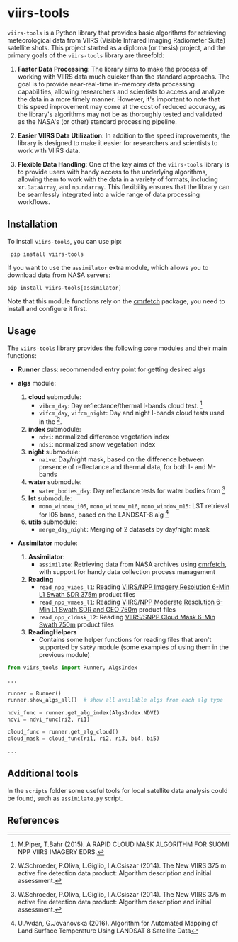 # viirs-tools

`viirs-tools` is a Python library that provides basic algorithms for retrieving meteorological data from VIIRS (Visible Infrared Imaging Radiometer Suite) satellite shots. This project started as a diploma (or thesis) project, and the primary goals of the `viirs-tools` library are threefold:

1. **Faster Data Processing**: The library aims to make the process of working with VIIRS data much quicker than the standard approachs. The goal is to provide near-real-time in-memory data processing capabilities, allowing researchers and scientists to access and analyze the data in a more timely manner. However, it's important to note that this speed improvement may come at the cost of reduced accuracy, as the library's algorithms may not be as thoroughly tested and validated as the NASA's (or other) standard processing pipeline.

2. **Easier VIIRS Data Utilization**: In addition to the speed improvements, the library is designed to make it easier for researchers and scientists to work with VIIRS data.

3. **Flexible Data Handling**: One of the key aims of the `viirs-tools` library is to provide users with handy access to the underlying algorithms, allowing them to work with the data in a variety of formats, including `xr.DataArray`, and `np.ndarray`. This flexibility ensures that the library can be seamlessly integrated into a wide range of data processing workflows.


## Installation

To install `viirs-tools`, you can use pip:
```
 pip install viirs-tools 
```

If you want to use the `assimilator` extra module, which allows you to download data from NASA servers:
``` 
pip install viirs-tools[assimilator]
 ```
Note that this module functions rely on the [cmrfetch](https://github.com/bmflynn/cmrfetch) package, you need to install and configure it first.


## Usage

The `viirs-tools` library provides the following core modules and their main functions:

- **Runner** class: recommended entry point for getting desired algs

- **algs** module:
	1. **cloud** submodule:
		+ `vibcm_day`: Day reflectance/thermal I-bands cloud test. [^1]
		+ `vifcm_day`, `vifcm_night`: Day and night I-bands cloud tests used in the [^2].
	2. **index** submodule:
		+ `ndvi`: normalized difference vegetation index
		+ `ndsi`: normalized snow vegetation index
	3. **night** submodule:
		+ `naive`: Day/night mask, based on the difference between presence of reflectance and thermal data, for both I- and M-bands
	4. **water** submodule:
		+ `water_bodies_day`: Day reflectance tests for water bodies from [^2]
	5. **lst** submodule:
		+ `mono_window_i05`, `mono_window_m16`, `mono_window_m15`: LST retrieval for I05 band, based on the LANDSAT-8 alg [^3]
	6. **utils** submodule:
		- `merge_day_night`: Merging of 2 datasets by day/night mask

- **Assimilator** module:
	1. **Assimilator**:
		- `assimilate`: Retrieving data from NASA archives using [cmrfetch](https://github.com/bmflynn/cmrfetch), with support for handy data collection process management
	2. **Reading**
		- `read_npp_viaes_l1`: Reading [VIIRS/NPP Imagery Resolution 6-Min L1 Swath SDR 375m](https://ladsweb.modaps.eosdis.nasa.gov/missions-and-measurements/products/NPP_VIAES_L1#product-information) product files
		- `read_npp_vmaes_l1`: Reading [VIIRS/NPP Moderate Resolution 6-Min L1 Swath SDR and GEO 750m](https://ladsweb.modaps.eosdis.nasa.gov/missions-and-measurements/products/NPP_VMAES_L1) product files
		- `read_npp_cldmsk_l2`: Reading [VIIRS/SNPP Cloud Mask 6-Min Swath 750m](https://ladsweb.modaps.eosdis.nasa.gov/missions-and-measurements/products/CLDMSK_L2_VIIRS_SNPP#product-information) product files
	3. **ReadingHelpers**
		- Contains some helper functions for reading files that aren't supported by `SatPy` module (some examples of using them in the previous module)
		
		
```python
from viirs_tools import Runner, AlgsIndex

...

runner = Runner()
runner.show_algs_all()  # show all available algs from each alg type

ndvi_func = runner.get_alg_index(AlgsIndex.NDVI)
ndvi = ndvi_func(ri2, ri1)

cloud_func = runner.get_alg_cloud()
cloud_mask = cloud_func(ri1, ri2, ri3, bi4, bi5)

...
```

## Additional tools
In the `scripts` folder some useful tools for local satellite data analysis could be found, such as `assimilate.py` script.


## References
[^1]: M.Piper, T.Bahr (2015). A RAPID CLOUD MASK ALGORITHM FOR SUOMI NPP VIIRS IMAGERY EDRS.

[^2]: W.Schroeder, P.Oliva, L.Giglio, I.A.Csiszar (2014). The New VIIRS 375 m active fire detection data product: Algorithm description and initial assessment.

[^3]: U.Avdan, G.Jovanovska (2016). Algorithm for Automated Mapping of Land Surface Temperature Using LANDSAT 8 Satellite Data
